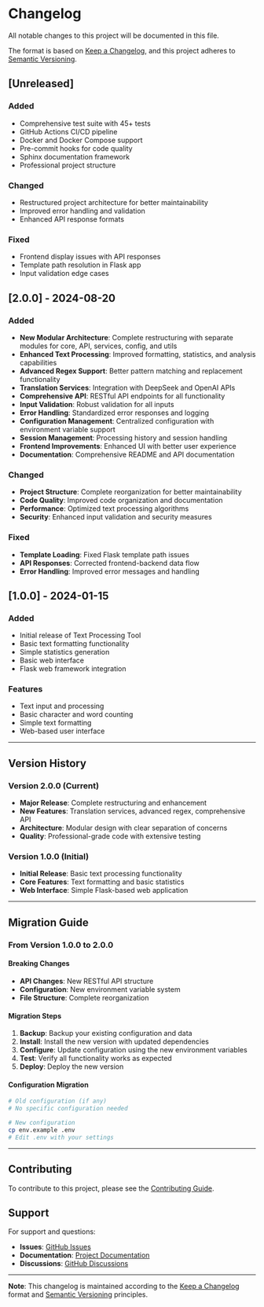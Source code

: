 # Changelog

All notable changes to this project will be documented in this file.

The format is based on [Keep a Changelog](https://keepachangelog.com/en/1.0.0/),
and this project adheres to [Semantic Versioning](https://semver.org/spec/v2.0.0.html).

## [Unreleased]

### Added
- Comprehensive test suite with 45+ tests
- GitHub Actions CI/CD pipeline
- Docker and Docker Compose support
- Pre-commit hooks for code quality
- Sphinx documentation framework
- Professional project structure

### Changed
- Restructured project architecture for better maintainability
- Improved error handling and validation
- Enhanced API response formats

### Fixed
- Frontend display issues with API responses
- Template path resolution in Flask app
- Input validation edge cases

## [2.0.0] - 2024-08-20

### Added
- **New Modular Architecture**: Complete restructuring with separate modules for core, API, services, config, and utils
- **Enhanced Text Processing**: Improved formatting, statistics, and analysis capabilities
- **Advanced Regex Support**: Better pattern matching and replacement functionality
- **Translation Services**: Integration with DeepSeek and OpenAI APIs
- **Comprehensive API**: RESTful API endpoints for all functionality
- **Input Validation**: Robust validation for all inputs
- **Error Handling**: Standardized error responses and logging
- **Configuration Management**: Centralized configuration with environment variable support
- **Session Management**: Processing history and session handling
- **Frontend Improvements**: Enhanced UI with better user experience
- **Documentation**: Comprehensive README and API documentation

### Changed
- **Project Structure**: Complete reorganization for better maintainability
- **Code Quality**: Improved code organization and documentation
- **Performance**: Optimized text processing algorithms
- **Security**: Enhanced input validation and security measures

### Fixed
- **Template Loading**: Fixed Flask template path issues
- **API Responses**: Corrected frontend-backend data flow
- **Error Handling**: Improved error messages and handling

## [1.0.0] - 2024-01-15

### Added
- Initial release of Text Processing Tool
- Basic text formatting functionality
- Simple statistics generation
- Basic web interface
- Flask web framework integration

### Features
- Text input and processing
- Basic character and word counting
- Simple text formatting
- Web-based user interface

---

## Version History

### Version 2.0.0 (Current)
- **Major Release**: Complete restructuring and enhancement
- **New Features**: Translation services, advanced regex, comprehensive API
- **Architecture**: Modular design with clear separation of concerns
- **Quality**: Professional-grade code with extensive testing

### Version 1.0.0 (Initial)
- **Initial Release**: Basic text processing functionality
- **Core Features**: Text formatting and basic statistics
- **Web Interface**: Simple Flask-based web application

---

## Migration Guide

### From Version 1.0.0 to 2.0.0

#### Breaking Changes
- **API Changes**: New RESTful API structure
- **Configuration**: New environment variable system
- **File Structure**: Complete reorganization

#### Migration Steps
1. **Backup**: Backup your existing configuration and data
2. **Install**: Install the new version with updated dependencies
3. **Configure**: Update configuration using the new environment variables
4. **Test**: Verify all functionality works as expected
5. **Deploy**: Deploy the new version

#### Configuration Migration
```bash
# Old configuration (if any)
# No specific configuration needed

# New configuration
cp env.example .env
# Edit .env with your settings
```

---

## Contributing

To contribute to this project, please see the [Contributing Guide](CONTRIBUTING.md).

## Support

For support and questions:
- **Issues**: [GitHub Issues](https://github.com/yourusername/text-processing-tool/issues)
- **Documentation**: [Project Documentation](https://text-processing-tool.readthedocs.io/)
- **Discussions**: [GitHub Discussions](https://github.com/yourusername/text-processing-tool/discussions)

---

**Note**: This changelog is maintained according to the [Keep a Changelog](https://keepachangelog.com/) format and [Semantic Versioning](https://semver.org/) principles. 